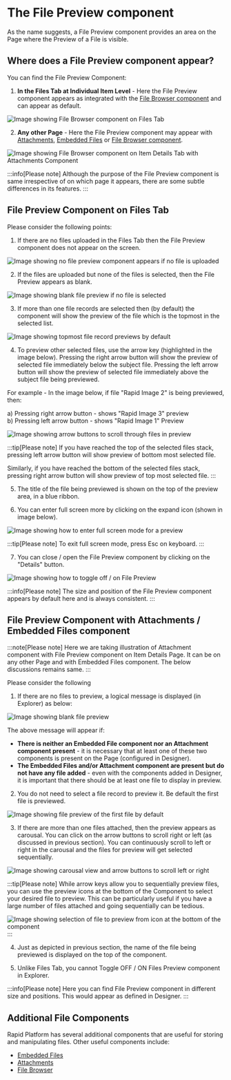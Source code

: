 # The File Preview component

As the name suggests, a File Preview component provides an area on the Page where the Preview of a File is visible.

## Where does a File Preview component appear?

You can find the File Preview Component:

1) **In the Files Tab at Individual Item Level** - Here the File Preview component appears as integrated with the [File Browser component](</docs/Rapid/3-User Manual/2-Explorer/3-Pages/2-Page Components/File Browser/1-File-Browser/1-File-Browser.md>) and can appear as default.
   
  ![Image showing File Browser component on Files Tab](<File Preview 1.png>)

2) **Any other Page** - Here the File Preview component may appear with [Attachments](</docs/Rapid/3-User Manual/2-Explorer/3-Pages/2-Page Components/Attachments/Attachments.md>), [Embedded Files](</docs/Rapid/3-User Manual/2-Explorer/3-Pages/2-Page Components/Embedded Files/Embedded Files.md>) or [File Browser component](</docs/Rapid/3-User Manual/2-Explorer/3-Pages/2-Page Components/File Browser/1-File-Browser/1-File-Browser.md>).

  ![Image showing File Browser component on Item Details Tab with Attachments Component](<File preview 2.png>)

:::info[Please note]
Although the purpose of the File Preview component is same irrespective of on which page it appears, there are some subtle differences in its features.
:::

## File Preview Component on Files Tab

Please consider the following points:

1) If there are no files uploaded in the Files Tab then the File Preview component does not appear on the screen.

![Image showing no file preview component appears if no file is uploaded](<File Preview 3.png>)

2) If the files are uploaded but none of the files is selected, then the File Preview appears as blank.

![Image showing blank file preview if no file is selected](<File Preview 4.png>)

3) If more than one file records are selected then (by default) the component will show the preview of the file which is the topmost in the selected list. 

![Image showing topmost file record previews by default](<File Preview 5 .png>)

4) To preview other selected files, use the arrow key (highlighted in the image below). Pressing the right arrow button will show the preview of selected file immediately below the subject file. Pressing the left arrow button will show the preview of selected file immediately above the subject file being previewed.

For example - In the image below, if file "Rapid Image 2" is being previewed, then:

a) Pressing right arrow button - shows "Rapid Image 3" preview  
b) Pressing left arrow button - shows "Rapid Image 1" Preview

![Image showing arrow buttons to scroll through files in preview](<File Preview 6.png>)

:::tip[Please note]
If you have reached the top of the selected files stack, pressing left arrow button will show preview of bottom most selected file.

Similarly, if you have reached the bottom of the selected files stack, pressing right arrow button will show preview of top most selected file.
:::

5) The title of the file being previewed is shown on the top of the preview area, in a blue ribbon.

6) You can enter full screen more by clicking on the expand icon (shown in image below). 

![Image showing how to enter full screen mode for a preview](<File Preview 7.png>)

:::tip[Please note]
To exit full screen mode, press Esc on keyboard.
:::

7) You can close / open the File Preview component by clicking on the "Details" button.

![Image showing how to toggle off / on File Preview](<File Preview 8.png>)

:::info[Please note]
The size and position of the File Preview component appears by default here and is always consistent.
:::

## File Preview Component with Attachments / Embedded Files component

:::note[Please note]
Here we are taking illustration of Attachment component with File Preview component on Item Details Page. It can be on any other Page and with Embedded Files component. The below discussions remains same.
:::

Please consider the following

1) If there are no files to preview, a logical message is displayed (in Explorer) as below:

![Image showing blank file preview](<File preview 9.png>)

The above message will appear if:

- **There is neither an Embedded File component nor an Attachment component present** - it is necessary that at least one of these two components is present on the Page (configured in Designer).
- **The Embedded Files and/or Attachment component are present but do not have any file added** - even with the components added in Designer, it is important that there should be at least one file to display in preview.

2) You do not need to select a file record to preview it. Be default the first file is previewed.

![Image showing file preview of the first file by default](<File preview 10.png>)

3) If there are more than one files attached, then the preview appears as carousal. You can click on the arrow buttons to scroll right or left (as discussed in previous section). You can continuously scroll to left or right in the carousal and the files for preview will get selected sequentially.

![Image showing carousal view and arrow buttons to scroll left or right](<File preview 11.png>)

:::tip[Please note]
While arrow keys allow you to sequentially preview files, you can use the preview icons at the bottom of the Component to select your desired file to preview. This can be particularly useful if you have a large number of files attached and going sequentially can be tedious.

![Image showing selection of file to preview from icon at the bottom of the component](<File preview 12.png>)
:::

4) Just as depicted in previous section, the name of the file being previewed is displayed on the top of the component.

5) Unlike Files Tab, you cannot Toggle OFF / ON Files Preview component in Explorer. 

:::info[Please note]
Here you can find File Preview component in different size and positions. This would appear as defined in Designer.
:::

## Additional File Components
Rapid Platform has several additional components that are useful for storing and manipulating files. Other useful components include:
- [Embedded Files](</docs/Rapid/3-User Manual/2-Explorer/3-Pages/2-Page Components/Embedded Files/Embedded Files.md>)
- [Attachments](</docs/Rapid/3-User Manual/2-Explorer/3-Pages/2-Page Components/Attachments/Attachments.md>)
- [File Browser](</docs/Rapid/3-User Manual/2-Explorer/3-Pages/2-Page Components/File Browser/1-File-Browser/1-File-Browser.md>)